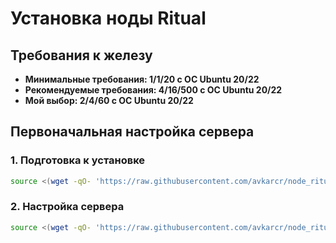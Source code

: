 # Установка ноды Ritual

## Требования к железу
- **Минимальные требования: 1/1/20 с ОС Ubuntu 20/22**
- **Рекомендуемые требования: 4/16/500 с ОС Ubuntu 20/22**
- **Мой выбор: 2/4/60 с ОС Ubuntu 20/22**

## Первоначальная настройка сервера

### 1. **Подготовка к установке**
  ```bash
  source <(wget -qO- 'https://raw.githubusercontent.com/avkarcr/node_ritual/refs/heads/main/tmux.sh')
  ```

### 2. **Настройка сервера**
  ```bash
  source <(wget -qO- 'https://raw.githubusercontent.com/avkarcr/node_ritual/refs/heads/main/prepare.sh')
  ```

